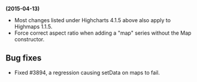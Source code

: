 **(2015-04-13)**
        
- Most changes listed under Highcharts 4.1.5 above also apply to Highmaps 1.1.5.
- Force correct aspect ratio when adding a "map" series without the Map constructor.

## Bug fixes 
- Fixed #3894, a regression causing setData on maps to fail.